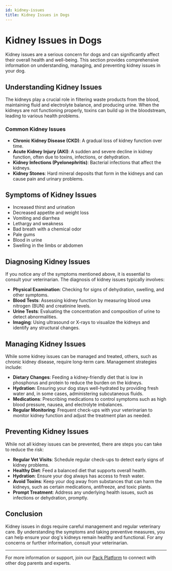 ```yaml
---
id: kidney-issues
title: Kidney Issues in Dogs
---
```


# Kidney Issues in Dogs

Kidney issues are a serious concern for dogs and can significantly affect their overall health and well-being. This section provides comprehensive information on understanding, managing, and preventing kidney issues in your dog.

## Understanding Kidney Issues

The kidneys play a crucial role in filtering waste products from the blood, maintaining fluid and electrolyte balance, and producing urine. When the kidneys are not functioning properly, toxins can build up in the bloodstream, leading to various health problems.

### Common Kidney Issues

- **Chronic Kidney Disease (CKD)**: A gradual loss of kidney function over time.
- **Acute Kidney Injury (AKI)**: A sudden and severe decline in kidney function, often due to toxins, infections, or dehydration.
- **Kidney Infections (Pyelonephritis)**: Bacterial infections that affect the kidneys.
- **Kidney Stones**: Hard mineral deposits that form in the kidneys and can cause pain and urinary problems.

## Symptoms of Kidney Issues

- Increased thirst and urination
- Decreased appetite and weight loss
- Vomiting and diarrhea
- Lethargy and weakness
- Bad breath with a chemical odor
- Pale gums
- Blood in urine
- Swelling in the limbs or abdomen

## Diagnosing Kidney Issues

If you notice any of the symptoms mentioned above, it is essential to consult your veterinarian. The diagnosis of kidney issues typically involves:

- **Physical Examination**: Checking for signs of dehydration, swelling, and other symptoms.
- **Blood Tests**: Assessing kidney function by measuring blood urea nitrogen (BUN) and creatinine levels.
- **Urine Tests**: Evaluating the concentration and composition of urine to detect abnormalities.
- **Imaging**: Using ultrasound or X-rays to visualize the kidneys and identify any structural changes.

## Managing Kidney Issues

While some kidney issues can be managed and treated, others, such as chronic kidney disease, require long-term care. Management strategies include:

- **Dietary Changes**: Feeding a kidney-friendly diet that is low in phosphorus and protein to reduce the burden on the kidneys.
- **Hydration**: Ensuring your dog stays well-hydrated by providing fresh water and, in some cases, administering subcutaneous fluids.
- **Medications**: Prescribing medications to control symptoms such as high blood pressure, nausea, and electrolyte imbalances.
- **Regular Monitoring**: Frequent check-ups with your veterinarian to monitor kidney function and adjust the treatment plan as needed.

## Preventing Kidney Issues

While not all kidney issues can be prevented, there are steps you can take to reduce the risk:

- **Regular Vet Visits**: Schedule regular check-ups to detect early signs of kidney problems.
- **Healthy Diet**: Feed a balanced diet that supports overall health.
- **Hydration**: Ensure your dog always has access to fresh water.
- **Avoid Toxins**: Keep your dog away from substances that can harm the kidneys, such as certain medications, antifreeze, and toxic plants.
- **Prompt Treatment**: Address any underlying health issues, such as infections or dehydration, promptly.

## Conclusion

Kidney issues in dogs require careful management and regular veterinary care. By understanding the symptoms and taking preventive measures, you can help ensure your dog's kidneys remain healthy and functional. For any concerns or further information, consult your veterinarian.

---
For more information or support, join our [Pack Platform](/pack-platform) to connect with other dog parents and experts.
